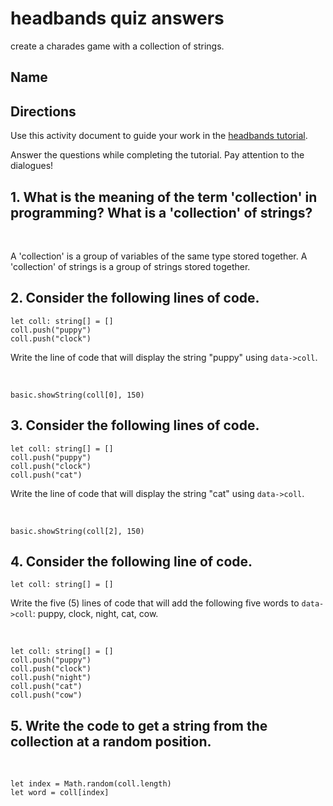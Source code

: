 # headbands quiz answers

create a charades game with a collection of strings.

## Name

## Directions

Use this activity document to guide your work in the [headbands tutorial](/lessons/headbands/activity).

Answer the questions while completing the tutorial. Pay attention to the dialogues!

## 1. What is the meaning of the term 'collection' in programming? What is a 'collection' of strings?

<br/>

A 'collection' is a group of variables of the same type stored together. A 'collection' of strings is a group of strings stored together.

## 2. Consider the following lines of code.

```blocks
let coll: string[] = []
coll.push("puppy")
coll.push("clock")
```

Write the line of code that will display the string "puppy" using `data->coll`.

<br/>

```blocks
basic.showString(coll[0], 150)
```

## 3. Consider the following lines of code.

```blocks
let coll: string[] = []
coll.push("puppy")
coll.push("clock")
coll.push("cat")
```

Write the line of code that will display the string "cat" using `data->coll`.

<br/>

```blocks
basic.showString(coll[2], 150)
```

## 4. Consider the following line of code.

```blocks
let coll: string[] = []
```

Write the five (5) lines of code that will add the following five words to `data->coll`: puppy, clock, night, cat, cow.

<br/>

```blocks
let coll: string[] = []
coll.push("puppy")
coll.push("clock")
coll.push("night")
coll.push("cat")
coll.push("cow")
```

## 5. Write the code to get a string from the collection at a random position.

<br/>

```blocks
let index = Math.random(coll.length)
let word = coll[index]
```

